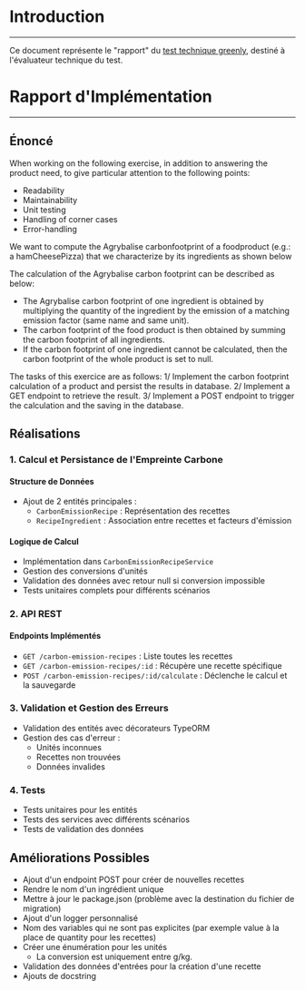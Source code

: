 # Introduction
---
Ce document représente le "rapport" du [test technique greenly](https://github.com/Offspend/public-hiring-test), destiné à l'évaluateur technique du test.
# Rapport d'Implémentation
---
## Énoncé
When working on the following exercise, in addition to answering the product need, to give particular attention to the following points:
- Readability
- Maintainability
- Unit testing
- Handling of corner cases
- Error-handling

We want to compute the Agrybalise carbonfootprint of a foodproduct (e.g.: a hamCheesePizza) that we characterize by its ingredients as shown below

The calculation of the Agrybalise carbon footprint can be described as below:
- The Agrybalise carbon footprint of one ingredient is obtained by multiplying the quantity of the ingredient by the emission of a matching emission factor (same name and same unit).
- The carbon footprint of the food product is then obtained by summing the carbon footprint of all ingredients.
- If the carbon footprint of one ingredient cannot be calculated, then the carbon footprint of the whole product is set to null.

The tasks of this exercice are as follows:
1/ Implement the carbon footprint calculation of a product and persist the results in database.
2/ Implement a GET endpoint to retrieve the result.
3/ Implement a POST endpoint to trigger the calculation and the saving in the database.
## Réalisations
### 1. Calcul et Persistance de l'Empreinte Carbone
#### Structure de Données
- Ajout de 2 entités principales :
  - `CarbonEmissionRecipe` : Représentation des recettes
  - `RecipeIngredient` : Association entre recettes et facteurs d'émission
#### Logique de Calcul
- Implémentation dans `CarbonEmissionRecipeService`
- Gestion des conversions d'unités
- Validation des données avec retour null si conversion impossible
- Tests unitaires complets pour différents scénarios
### 2. API REST
#### Endpoints Implémentés
- `GET /carbon-emission-recipes` : Liste toutes les recettes
- `GET /carbon-emission-recipes/:id` : Récupère une recette spécifique
- `POST /carbon-emission-recipes/:id/calculate` : Déclenche le calcul et la sauvegarde
### 3. Validation et Gestion des Erreurs
- Validation des entités avec décorateurs TypeORM
- Gestion des cas d'erreur :
  - Unités inconnues
  - Recettes non trouvées
  - Données invalides
### 4. Tests
- Tests unitaires pour les entités
- Tests des services avec différents scénarios
- Tests de validation des données
## Améliorations Possibles
- Ajout d'un endpoint POST pour créer de nouvelles recettes
- Rendre le nom d'un ingrédient unique 
- Mettre à jour le package.json (problème avec la destination du fichier de migration)
- Ajout d'un logger personnalisé
- Nom des variables qui ne sont pas explicites (par exemple value à la place de quantity pour les recettes)
- Créer une énumération pour les unités
	- La conversion est uniquement entre g/kg. 
- Validation des données d'entrées pour la création d'une recette
- Ajouts de docstring


